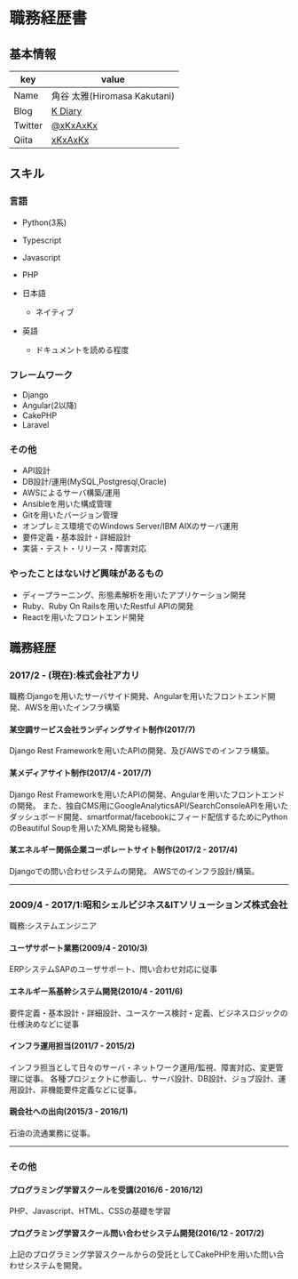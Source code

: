 # 職務経歴書

## 基本情報
|key|value|
|---|-----|
|Name|角谷 太雅(Hiromasa Kakutani)|
|Blog|[K Diary](http://xkxaxkx.hatenablog.com/)|
|Twitter|[@xKxAxKx](https://twitter.com/xKxAxKX)|
|Qiita|[xKxAxKx](http://qiita.com/xKxAxKx)|

## スキル

### 言語
- Python(3系)
- Typescript
- Javascript
- PHP

- 日本語
  - ネイティブ
- 英語
  - ドキュメントを読める程度

### フレームワーク
- Django
- Angular(2以降)
- CakePHP
- Laravel

### その他
- API設計
- DB設計/運用(MySQL,Postgresql,Oracle)
- AWSによるサーバ構築/運用
- Ansibleを用いた構成管理
- Gitを用いたバージョン管理
- オンプレミス環境でのWindows Server/IBM AIXのサーバ運用
- 要件定義・基本設計・詳細設計
- 実装・テスト・リリース・障害対応

### やったことはないけど興味があるもの
- ディープラーニング、形態素解析を用いたアプリケーション開発
- Ruby、Ruby On Railsを用いたRestful APIの開発
- Reactを用いたフロントエンド開発

## 職務経歴
### 2017/2 - (現在):株式会社アカリ
職務:Djangoを用いたサーバサイド開発、Angularを用いたフロントエンド開発、AWSを用いたインフラ構築
#### 某空調サービス会社ランディングサイト制作(2017/7)
Django Rest Frameworkを用いたAPIの開発、及びAWSでのインフラ構築。
#### 某メディアサイト制作(2017/4 - 2017/7)
Django Rest Frameworkを用いたAPIの開発、Angularを用いたフロントエンドの開発。
また、独自CMS用にGoogleAnalyticsAPI/SearchConsoleAPIを用いたダッシュボード開発、smartformat/facebookにフィード配信するためにPythonのBeautiful Soupを用いたXML開発も経験。
#### 某エネルギー関係企業コーポレートサイト制作(2017/2 - 2017/4)
Djangoでの問い合わせシステムの開発。
AWSでのインフラ設計/構築。

<hr>

### 2009/4 - 2017/1:昭和シェルビジネス&ITソリューションズ株式会社
職務:システムエンジニア
#### ユーザサポート業務(2009/4 - 2010/3)
ERPシステムSAPのユーザサポート、問い合わせ対応に従事
#### エネルギー系基幹システム開発(2010/4 - 2011/6)
要件定義・基本設計・詳細設計、ユースケース検討・定義、ビジネスロジックの仕様決めなどに従事
#### インフラ運用担当(2011/7 - 2015/2)
インフラ担当として日々のサーバ・ネットワーク運用/監視、障害対応、変更管理に従事。
各種プロジェクトに参画し、サーバ設計、DB設計、ジョブ設計、運用設計、非機能要件定義などに従事。
#### 親会社への出向(2015/3 - 2016/1)
石油の流通業務に従事。

<hr>

### その他
#### プログラミング学習スクールを受講(2016/6 - 2016/12)
PHP、Javascript、HTML、CSSの基礎を学習
#### プログラミング学習スクール問い合わせシステム開発(2016/12 - 2017/2)
上記のプログラミング学習スクールからの受託としてCakePHPを用いた問い合わせシステムを開発。
